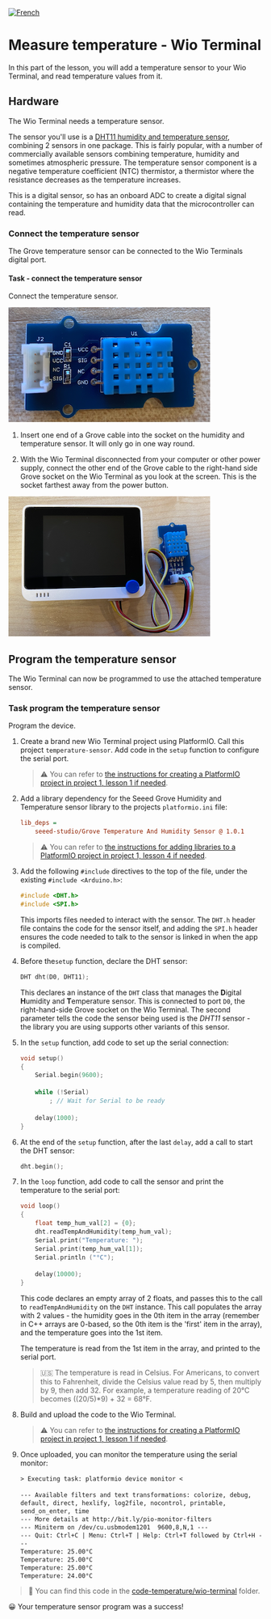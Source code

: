 [![French](https://img.shields.io/badge/-French-purple)](translations/wio-terminal-temp.fr.md)
# Measure temperature - Wio Terminal

In this part of the lesson, you will add a temperature sensor to your Wio Terminal, and read temperature values from it.

## Hardware

The Wio Terminal needs a temperature sensor.

The sensor you'll use is a [DHT11 humidity and temperature sensor](https://www.seeedstudio.com/Grove-Temperature-Humidity-Sensor-DHT11.html), combining 2 sensors in one package. This is fairly popular, with a number of commercially available sensors combining temperature, humidity and sometimes atmospheric pressure. The temperature sensor component is a negative temperature coefficient (NTC) thermistor, a thermistor where the resistance decreases as the temperature increases.

This is a digital sensor, so has an onboard ADC to create a digital signal containing the temperature and humidity data that the microcontroller can read.

### Connect the temperature sensor

The Grove temperature sensor can be connected to the Wio Terminals digital port.

#### Task - connect the temperature sensor

Connect the temperature sensor.

![A grove temperature sensor](../../../images/grove-dht11.png)

1. Insert one end of a Grove cable into the socket on the humidity and temperature sensor. It will only go in one way round.

1. With the Wio Terminal disconnected from your computer or other power supply, connect the other end of the Grove cable to the right-hand side Grove socket on the Wio Terminal as you look at the screen. This is the socket farthest away from the power button.

![The grove temperature sensor connected to the right hand socket](../../../images/wio-temperature-sensor.png)

## Program the temperature sensor

The Wio Terminal can now be programmed to use the attached temperature sensor.

### Task program the temperature sensor

Program the device.

1. Create a brand new Wio Terminal project using PlatformIO. Call this project `temperature-sensor`. Add code in the `setup` function to configure the serial port.

    > ⚠️ You can refer to [the instructions for creating a PlatformIO project in project 1, lesson 1 if needed](../../../1-getting-started/lessons/1-introduction-to-iot/wio-terminal.md#create-a-platformio-project).

1. Add a library dependency for the Seeed Grove Humidity and Temperature sensor library to the projects `platformio.ini` file:

    ```ini
    lib_deps =
        seeed-studio/Grove Temperature And Humidity Sensor @ 1.0.1
    ```

    > ⚠️ You can refer to [the instructions for adding libraries to a PlatformIO project in project 1, lesson 4 if needed](../../../1-getting-started/lessons/4-connect-internet/wio-terminal-mqtt.md#install-the-wifi-and-mqtt-arduino-libraries).

1. Add the following `#include` directives to the top of the file, under the existing `#include <Arduino.h>`:

    ```cpp
    #include <DHT.h>
    #include <SPI.h>
    ```

    This imports files needed to interact with the sensor. The `DHT.h` header file contains the code for the sensor itself, and adding the `SPI.h` header ensures the code needed to talk to the sensor is linked in when the app is compiled.

1. Before the`setup` function, declare the DHT sensor:

    ```cpp
    DHT dht(D0, DHT11);
    ```

    This declares an instance of the `DHT` class that manages the **D**igital **H**umidity and **T**emperature sensor. This is connected to port `D0`, the right-hand-side Grove socket on the Wio Terminal. The second parameter tells the code the sensor being used is the *DHT11* sensor - the library you are using supports other variants of this sensor.

1. In the `setup` function, add code to set up the serial connection:

    ```cpp
    void setup()
    {
        Serial.begin(9600);
    
        while (!Serial)
            ; // Wait for Serial to be ready
    
        delay(1000);
    }
    ```

1. At the end of the `setup` function, after the last `delay`, add a call to start the DHT sensor:

    ```cpp
    dht.begin();
    ```

1. In the `loop` function, add code to call the sensor and print the temperature to the serial port:

    ```cpp
    void loop()
    {
        float temp_hum_val[2] = {0};
        dht.readTempAndHumidity(temp_hum_val);
        Serial.print("Temperature: ");
        Serial.print(temp_hum_val[1]);
        Serial.println ("°C");
    
        delay(10000);
    }
    ```

    This code declares an empty array of 2 floats, and passes this to the call to `readTempAndHumidity` on the `DHT` instance. This call populates the array with 2 values - the humidity goes in the 0th item in the array (remember in C++ arrays are 0-based, so the 0th item is the 'first' item in the array), and the temperature goes into the 1st item.

    The temperature is read from the 1st item in the array, and printed to the serial port.

    > 🇺🇸 The temperature is read in Celsius. For Americans, to convert this to Fahrenheit, divide the Celsius value read by 5, then multiply by 9, then add 32. For example, a temperature reading of 20°C becomes ((20/5)*9) + 32 = 68°F.

1. Build and upload the code to the Wio Terminal.

    > ⚠️ You can refer to [the instructions for creating a PlatformIO project in project 1, lesson 1 if needed](../../../1-getting-started/lessons/1-introduction-to-iot/wio-terminal.md#write-the-hello-world-app).

1. Once uploaded, you can monitor the temperature using the serial monitor:

    ```output
    > Executing task: platformio device monitor <
    
    --- Available filters and text transformations: colorize, debug, default, direct, hexlify, log2file, nocontrol, printable, send_on_enter, time
    --- More details at http://bit.ly/pio-monitor-filters
    --- Miniterm on /dev/cu.usbmodem1201  9600,8,N,1 ---
    --- Quit: Ctrl+C | Menu: Ctrl+T | Help: Ctrl+T followed by Ctrl+H ---
    Temperature: 25.00°C
    Temperature: 25.00°C
    Temperature: 25.00°C
    Temperature: 24.00°C
    ```

> 💁 You can find this code in the [code-temperature/wio-terminal](code-temperature/wio-terminal) folder.

😀 Your temperature sensor program was a success!
